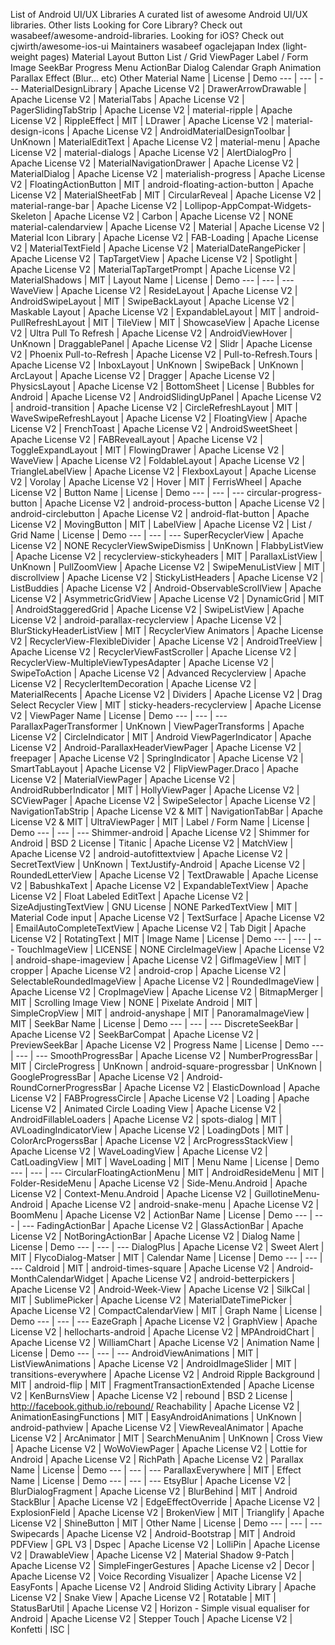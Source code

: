 List of Android UI/UX Libraries A curated list of awesome Android UI/UX libraries. Other lists Looking for Core Library? Check out wasabeef/awesome-android-libraries. Looking for iOS? Check out cjwirth/awesome-ios-ui Maintainers wasabeef ogaclejapan Index (light-weight pages) Material Layout Button List / Grid ViewPager Label / Form Image SeekBar Progress Menu ActionBar Dialog Calendar Graph Animation Parallax Effect (Blur... etc) Other Material Name | License | Demo --- | --- | --- MaterialDesignLibrary | Apache License V2 | DrawerArrowDrawable | Apache License V2 | MaterialTabs | Apache License V2 | PagerSlidingTabStrip | Apache License V2 | material-ripple | Apache License V2 | RippleEffect | MIT | LDrawer | Apache License V2 | material-design-icons | Apache License V2 | AndroidMaterialDesignToolbar | UnKnown | MaterialEditText | Apache License V2 | material-menu | Apache License V2 | material-dialogs | Apache License V2 | AlertDialogPro | Apache License V2 | MaterialNavigationDrawer | Apache License V2 | MaterialDialog | Apache License V2 | materialish-progress | Apache License V2 | FloatingActionButton | MIT | android-floating-action-button | Apache License V2 | MaterialSheetFab | MIT | CircularReveal | Apache License V2 | material-range-bar | Apache License V2 | Lollipop-AppCompat-Widgets-Skeleton | Apache License V2 | Carbon | Apache License V2 | NONE material-calendarview | Apache License V2 | Material | Apache License V2 | Material Icon Library | Apache License V2 | FAB-Loading | Apache License V2 | MaterialTextField | Apache License V2 | MaterialDateRangePicker | Apache License V2 | TapTargetView | Apache License V2 | Spotlight | Apache License V2 | MaterialTapTargetPrompt | Apache License V2 | MaterialShadows | MIT | Layout Name | License | Demo --- | --- | --- WaveView | Apache License V2 | ResideLayout | Apache License V2 | AndroidSwipeLayout | MIT | SwipeBackLayout | Apache License V2 | Maskable Layout | Apache License V2 | ExpandableLayout | MIT | android-PullRefreshLayout | MIT | TileView | MIT | ShowcaseView | Apache License V2 | Ultra Pull To Refresh | Apache License V2 | AndroidViewHover | UnKnown | DraggablePanel | Apache License V2 | Slidr | Apache License V2 | Phoenix Pull-to-Refresh | Apache License V2 | Pull-to-Refresh.Tours | Apache License V2 | InboxLayout | UnKnown | SwipeBack | UnKnown | ArcLayout | Apache License V2 | Dragger | Apache License V2 | PhysicsLayout | Apache License V2 | BottomSheet | License | Bubbles for Android | Apache License V2 | AndroidSlidingUpPanel | Apache License V2 | android-transition | Apache License V2 | CircleRefreshLayout | MIT | WaveSwipeRefreshLayout | Apache License V2 | FloatingView | Apache License V2 | FrenchToast | Apache License V2 | AndroidSweetSheet | Apache License V2 | FABRevealLayout | Apache License V2 | ToggleExpandLayout | MIT | FlowingDrawer | Apache License V2 | WaveView | Apache License V2 | FoldableLayout | Apache License V2 | TriangleLabelView | Apache License V2 | FlexboxLayout | Apache License V2 | Vorolay | Apache License V2 | Hover | MIT | FerrisWheel | Apache License V2 | Button Name | License | Demo --- | --- | --- circular-progress-button | Apache License V2 | android-process-button | Apache License V2 | android-circlebutton | Apache License V2 | android-flat-button | Apache License V2 | MovingButton | MIT | LabelView | Apache License V2 | List / Grid Name | License | Demo --- | --- | --- SuperRecyclerView | Apache License V2 | NONE RecyclerViewSwipeDismiss | UnKnown | FlabbyListView | Apache License V2 | recyclerview-stickyheaders | MIT | ParallaxListView | UnKnown | PullZoomView | Apache License V2 | SwipeMenuListView | MIT | discrollview | Apache License V2 | StickyListHeaders | Apache License V2 | ListBuddies | Apache License V2 | Android-ObservableScrollView | Apache License V2 | AsymmetricGridView | Apache License V2 | DynamicGrid | MIT | AndroidStaggeredGrid | Apache License V2 | SwipeListView | Apache License V2 | android-parallax-recyclerview | Apache License V2 | BlurStickyHeaderListView | MIT | RecyclerView Animators | Apache License V2 | RecyclerView-FlexibleDivider | Apache License V2 | AndroidTreeView | Apache License V2 | RecyclerViewFastScroller | Apache License V2 | RecyclerView-MultipleViewTypesAdapter | Apache License V2 | SwipeToAction | Apache License V2 | Advanced Recyclerview | Apache License V2 | RecyclerItemDecoration | Apache License V2 | MaterialRecents | Apache License V2 | Dividers | Apache License V2 | Drag Select Recycler View | MIT | sticky-headers-recyclerview | Apache License V2 | ViewPager Name | License | Demo --- | --- | --- ParallaxPagerTransformer | UnKnown | ViewPagerTransforms | Apache License V2 | CircleIndicator | MIT | Android ViewPagerIndicator | Apache License V2 | Android-ParallaxHeaderViewPager | Apache License V2 | freepager | Apache License V2 | SpringIndicator | Apache License V2 | SmartTabLayout | Apache License V2 | FlipViewPager.Draco | Apache License V2 | MaterialViewPager | Apache License V2 | AndroidRubberIndicator | MIT | HollyViewPager | Apache License V2 | SCViewPager | Apache License V2 | SwipeSelector | Apache License V2 | NavigationTabStrip | Apache License V2 & MIT | NavigationTabBar | Apache License V2 & MIT | UltraViewPager | MIT | Label / Form Name | License | Demo --- | --- | --- Shimmer-android | Apache License V2 | Shimmer for Android | BSD 2 License | Titanic | Apache License V2 | MatchView | Apache License V2 | android-autofittextview | Apache License V2 | SecretTextView | UnKnown | TextJustify-Android | Apache License V2 | RoundedLetterView | Apache License V2 | TextDrawable | Apache License V2 | BabushkaText | Apache License V2 | ExpandableTextView | Apache License V2 | Float Labeled EditText | Apache License V2 | SizeAdjustingTextView | GNU License | NONE ParkedTextView | MIT | Material Code input | Apache License V2 | TextSurface | Apache License V2 | EmailAutoCompleteTextView | Apache License V2 | Tab Digit | Apache License V2 | RotatingText | MIT | Image Name | License | Demo --- | --- | --- TouchImageView | LICENSE | NONE CircleImageView | Apache License V2 | android-shape-imageview | Apache License V2 | GifImageView | MIT | cropper | Apache License V2 | android-crop | Apache License V2 | SelectableRoundedImageView | Apache License V2 | RoundedImageView | Apache License V2 | CropImageView | Apache License V2 | BitmapMerger | MIT | Scrolling Image View | NONE | Pixelate Android | MIT | SimpleCropView | MIT | android-anyshape | MIT | PanoramaImageView | MIT | SeekBar Name | License | Demo --- | --- | --- DiscreteSeekBar | Apache License V2 | SeekBarCompat | Apache License V2 | PreviewSeekBar | Apache License V2 | Progress Name | License | Demo --- | --- | --- SmoothProgressBar | Apache License V2 | NumberProgressBar | MIT | CircleProgress | UnKnown | android-square-progressbar | UnKnown | GoogleProgressBar | Apache License V2 | Android-RoundCornerProgressBar | Apache License V2 | ElasticDownload | Apache License V2 | FABProgressCircle | Apache License V2 | Loading | Apache License V2 | Animated Circle Loading View | Apache License V2 | AndroidFillableLoaders | Apache License V2 | spots-dialog | MIT | AVLoadingIndicatorView | Apache License V2 | LoadingDots | MIT | ColorArcProgerssBar | Apache License V2 | ArcProgressStackView | Apache License V2 | WaveLoadingView | Apache License V2 | CatLoadingView | MIT | WaveLoading | MIT | Menu Name | License | Demo --- | --- | --- CircularFloatingActionMenu | MIT | AndroidResideMenu | MIT | Folder-ResideMenu | Apache License V2 | Side-Menu.Android | Apache License V2 | Context-Menu.Android | Apache License V2 | GuillotineMenu-Android | Apache License V2 | android-snake-menu | Apache License V2 | BoomMenu | Apache License V2 | ActionBar Name | License | Demo --- | --- | --- FadingActionBar | Apache License V2 | GlassActionBar | Apache License V2 | NotBoringActionBar | Apache License V2 | Dialog Name | License | Demo --- | --- | --- DialogPlus | Apache License V2 | Sweet Alert | MIT | FlycoDialog-Matser | MIT | Calendar Name | License | Demo --- | --- | --- Caldroid | MIT | android-times-square | Apache License V2 | Android-MonthCalendarWidget | Apache License V2 | android-betterpickers | Apache License V2 | Android-Week-View | Apache License V2 | SilkCal | MIT | SublimePicker | Apache License V2 | MaterialDateTimePicker | Apache License V2 | CompactCalendarView | MIT | Graph Name | License | Demo --- | --- | --- EazeGraph | Apache License V2 | GraphView | Apache License V2 | hellocharts-android | Apache License V2 | MPAndroidChart | Apache License V2 | WilliamChart | Apache License V2 | Animation Name | License | Demo --- | --- | --- AndroidViewAnimations | MIT | ListViewAnimations | Apache License V2 | AndroidImageSlider | MIT | transitions-everywhere | Apache License V2 | Android Ripple Background | MIT | android-flip | MIT | FragmentTransactionExtended | Apache License V2 | KenBurnsView | Apache License V2 | rebound | BSD 2 License | http://facebook.github.io/rebound/ Reachability | Apache License V2 | AnimationEasingFunctions | MIT | EasyAndroidAnimations | UnKnown | android-pathview | Apache License V2 | ViewRevealAnimator | Apache License V2 | ArcAnimator | MIT | SearchMenuAnim | UnKnown | Cross View | Apache License V2 | WoWoViewPager | Apache License V2 | Lottie for Android | Apache License V2 | RichPath | Apache License V2 | Parallax Name | License | Demo --- | --- | --- ParallaxEverywhere | MIT | Effect Name | License | Demo --- | --- | --- EtsyBlur | Apache License V2 | BlurDialogFragment | Apache License V2 | BlurBehind | MIT | Android StackBlur | Apache License V2 | EdgeEffectOverride | Apache License V2 | ExplosionField | Apache License V2 | BrokenView | MIT | Trianglify | Apache License V2 | ShineButton | MIT | Other Name | License | Demo --- | --- | --- Swipecards | Apache License V2 | Android-Bootstrap | MIT | Android PDFView | GPL V3 | Dspec | Apache License V2 | LolliPin | Apache License V2 | DrawableView | Apache License V2 | Material Shadow 9-Patch | Apache License V2 | SimpleFingerGestures | Apache License v2 | Decor | Apache License V2 | Voice Recording Visualizer | Apache License V2 | EasyFonts | Apache License V2 | Android Sliding Activity Library | Apache License V2 | Snake View | Apache License V2 | Rotatable | MIT | StatusBarUtil | Apache License V2 | Horizon - Simple visual equaliser for Android | Apache License V2 | Stepper Touch | Apache License V2 | Konfetti | ISC |